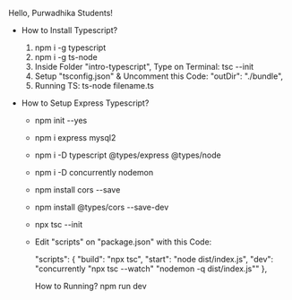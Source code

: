 Hello, Purwadhika Students!

+ How to Install Typescript?

    1. npm i -g typescript
    2. npm i -g ts-node
    3. Inside Folder "intro-typescript", Type on Terminal: tsc --init
    4. Setup "tsconfig.json" & Uncomment this Code: "outDir": "./bundle", 
    5. Running TS: ts-node filename.ts

+ How to Setup Express Typescript?
    -   npm init --yes
    -   npm i express mysql2
    -   npm i -D typescript @types/express @types/node
    -   npm i -D concurrently nodemon
    -   npm install cors --save
    -   npm install @types/cors --save-dev
    -   npx tsc --init
    -   Edit "scripts" on "package.json" with this Code:
        
        "scripts": {
            "build": "npx tsc",
            "start": "node dist/index.js",
            "dev": "concurrently \"npx tsc --watch\" \"nodemon -q dist/index.js\""
        },

        How to Running? npm run dev